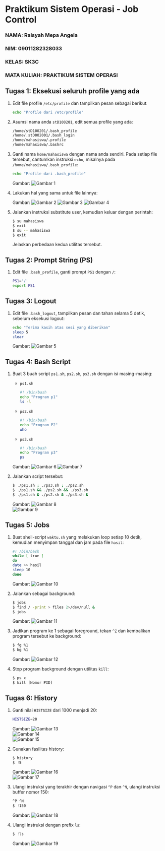 # Praktikum Sistem Operasi - Job Control

### NAMA: Raisyah Mepa Angela  
### NIM: 09011282328033  
### KELAS: SK3C  
### MATA KULIAH: PRAKTIKUM SISTEM OPERASI  

## Tugas 1: Eksekusi seluruh profile yang ada

1. Edit file profile `/etc/profile` dan tampilkan pesan sebagai berikut:

    ```bash
    echo "Profile dari /etc/profile"
    ```

2. Asumsi nama anda `stD100201`, edit semua profile yang ada:

    ```bash
    /home/stD100201/.bash_profile  
    /home/.stD002001/.bash_login  
    /home/mahasiswa/.profile  
    /home/mahasiswa/.bashrc  
    ```

3. Ganti nama `home/mahasiswa` dengan nama anda sendiri. Pada setiap file tersebut, cantumkan instruksi `echo`, misalnya pada `/home/mahasiswa/.bash_profile`:

    ```bash
    echo "Profile dari .bash_profile"
    ```

   Gambar:
   ![Gambar 1](https://github.com/raisyahangela/Sistem-Operasi-5/blob/main/1.png)
   
4. Lakukan hal yang sama untuk file lainnya:
   
   Gambar:
   ![Gambar 2](https://github.com/raisyahangela/Sistem-Operasi-5/blob/main/2.png)
   ![Gambar 3](https://github.com/raisyahangela/Sistem-Operasi-5/blob/main/3.png)
   ![Gambar 4](https://github.com/raisyahangela/Sistem-Operasi-5/blob/main/4.png)

5. Jalankan instruksi substitute user, kemudian keluar dengan perintah:

    ```bash
    $ su mahasiswa  
    $ exit  
    $ su -- mahasiswa  
    $ exit
    ```

   Jelaskan perbedaan kedua utilitas tersebut.

## Tugas 2: Prompt String (PS)

1. Edit file `.bash_profile`, ganti prompt `PS1` dengan `/`:

    ```bash
    PS1='/'
    export PS1
    ```

## Tugas 3: Logout

1. Edit file `.bash_logout`, tampilkan pesan dan tahan selama 5 detik, sebelum eksekusi logout:

    ```bash
    echo "Terima kasih atas sesi yang diberikan"
    sleep 5
    clear
    ```

   Gambar:
   ![Gambar 5](https://github.com/raisyahangela/Sistem-Operasi-5/blob/main/5.png)

## Tugas 4: Bash Script

1. Buat 3 buah script `ps1.sh`, `ps2.sh`, `ps3.sh` dengan isi masing-masing:

    - `ps1.sh`
    
      ```bash
      #! /bin/bash
      echo "Program p1"
      ls -l
      ```

    - `ps2.sh`
    
      ```bash
      #! /bin/bash
      echo "Program P2"
      who
      ```

    - `ps3.sh`
    
      ```bash
      #! /bin/bash
      echo "Program p3"
      ps
      ```

   Gambar:
   ![Gambar 6](https://github.com/raisyahangela/Sistem-Operasi-5/blob/main/6.png)
   ![Gambar 7](https://github.com/raisyahangela/Sistem-Operasi-5/blob/main/7.png)

2. Jalankan script tersebut:

    ```bash
    $ ./ps1.sh ; ./ps3.sh ; ./ps2.sh  
    $ ./ps1.sh && ./ps2.sh && ./ps3.sh  
    $ ./ps1.sh & ./ps2.sh & ./ps3.sh &
    ```

   Gambar:
   ![Gambar 8](https://github.com/raisyahangela/Sistem-Operasi-5/blob/main/8.png)  
   ![Gambar 9](https://github.com/raisyahangela/Sistem-Operasi-5/blob/main/9.png)

## Tugas 5: Jobs

1. Buat shell-script `waktu.sh` yang melakukan loop setiap 10 detik, kemudian menyimpan tanggal dan jam pada file `hasil`:

    ```bash
    #! /bin/bash
    while [ true ]
    do
    date >> hasil
    sleep 10
    done
    ```

   Gambar:
   ![Gambar 10](https://github.com/raisyahangela/Sistem-Operasi-5/blob/main/10.png)

2. Jalankan sebagai background:

    ```bash
    $ jobs
    $ find / -print > files 2>/dev/null &  
    $ jobs
    ```

   Gambar:
   ![Gambar 11](https://github.com/raisyahangela/Sistem-Operasi-5/blob/main/11.png)

3. Jadikan program ke 1 sebagai foreground, tekan `^Z` dan kembalikan program tersebut ke background:

    ```bash
    $ fg %1  
    $ bg %1
    ```

   Gambar:
   ![Gambar 12](https://github.com/raisyahangela/Sistem-Operasi-5/blob/main/12.png)

4. Stop program background dengan utilitas `kill`:

    ```bash
    $ ps x  
    $ kill [Nomor PID]
    ```

## Tugas 6: History

1. Ganti nilai `HISTSIZE` dari 1000 menjadi 20:

    ```bash
    HISTSIZE=20
    ```

   Gambar:
   ![Gambar 13](https://github.com/raisyahangela/Sistem-Operasi-5/blob/main/13.png)  
   ![Gambar 14](https://github.com/raisyahangela/Sistem-Operasi-5/blob/main/14.png)  
   ![Gambar 15](https://github.com/raisyahangela/Sistem-Operasi-5/blob/main/15.png)

2. Gunakan fasilitas history:

    ```bash
    $ history  
    $ !5
    ```

   Gambar:
   ![Gambar 16](https://github.com/raisyahangela/Sistem-Operasi-5/blob/main/16.png)  
   ![Gambar 17](https://github.com/raisyahangela/Sistem-Operasi-5/blob/main/17.png)

3. Ulangi instruksi yang terakhir dengan navigasi `^P` dan `^N`, ulangi instruksi buffer nomor 150:

    ```bash
    ^P ^N  
    $ !150
    ```

   Gambar:
   ![Gambar 18](https://github.com/raisyahangela/Sistem-Operasi-5/blob/main/18.png)

4. Ulangi instruksi dengan prefix `ls`:

    ```bash
    $ !ls
    ```

   Gambar:
   ![Gambar 19](https://github.com/raisyahangela/Sistem-Operasi-5/blob/main/19.png)
